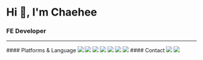 # Hi 👋, I'm Chaehee
### FE Developer
<hr/>
#### Platforms & Language
<img src="https://img.shields.io/badge/React-61DAFB?style=flat-square&logo=React&logoColor=black"/> <img src="https://img.shields.io/badge/HTML5-E34F26?style=flat-square&logo=html5&logoColor=white"/> <img src="https://img.shields.io/badge/CSS3-1572B6?style=flat-square&logo=css3&logoColor=white"/> <img src="https://img.shields.io/badge/JavaScript-F7DF1E?style=flat-square&logo=javascript&logoColor=black"/> <img src="https://img.shields.io/badge/java-007396?style=flat-square&logo=java&logoColor=white"/> <img src="https://img.shields.io/badge/Python-3776AB?style=flat-square&logo=Python&logoColor=white"/> <img src="https://img.shields.io/badge/C-A8B9CC?style=flat-square&logo=C&logoColor=white"/> 
#### Contact
<a href="mailto:chaeeehui@gmail.com"><img src="https://img.shields.io/badge/Gmail-D0A9F5?style=flat-square&logo=Gmail&logoColor=white&link=mailto:chaeeehui@gmail.com"/></a>
<a href="https://www.instagram.com/whywhywwwhy/"><img src="https://img.shields.io/badge/Instagram-E4405F?style=flat-square&logo=Instagram&logoColor=white&link=https://www.instagram.com/whywhywwwhy"/></a>
